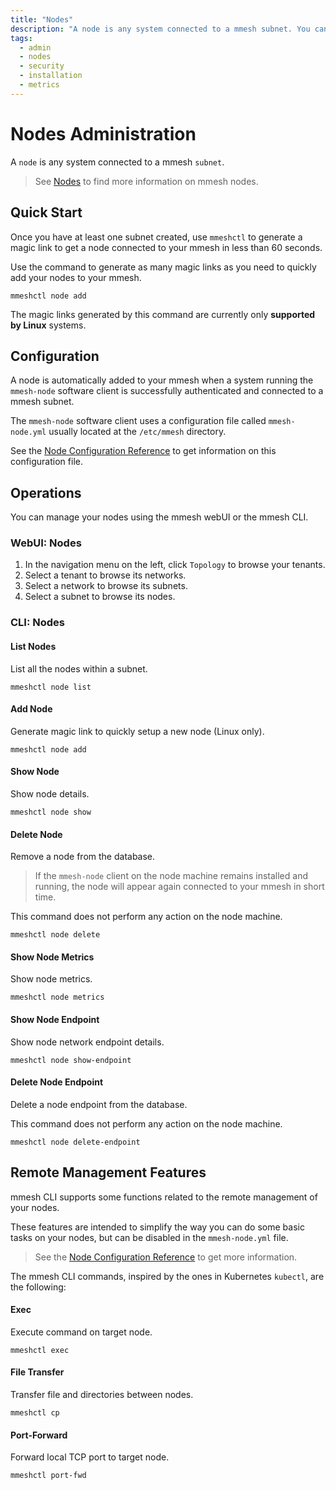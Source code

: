 ```yaml
---
title: "Nodes"
description: "A node is any system connected to a mmesh subnet. You can manage the nodes using mmeshctl or the mmesh webUI."
tags:
  - admin
  - nodes
  - security
  - installation
  - metrics
---
```


# Nodes Administration

A `node` is any system connected to a mmesh `subnet`.

> See [Nodes](nodes.md) to find more information on mmesh nodes.

## Quick Start

Once you have at least one subnet created, use `mmeshctl` to generate a magic link to get a node connected to your mmesh in less than 60 seconds.

Use the command to generate as many magic links as you need to quickly add your nodes to your mmesh.

```shell
mmeshctl node add
```

<note>
The magic links generated by this command are currently only <strong>supported by Linux</strong> systems.
</note>

## Configuration

A node is automatically added to your mmesh when a system running the `mmesh-node` software client is successfully authenticated and connected to a mmesh subnet.

The `mmesh-node` software client uses a configuration file called `mmesh-node.yml` usually located at the `/etc/mmesh` directory.

See the [Node Configuration Reference](mmesh-node.yml.md) to get information on this configuration file.

## Operations

You can manage your nodes using the mmesh webUI or the mmesh CLI.

### WebUI: Nodes

1. In the navigation menu on the left, click `Topology` to browse your tenants.
2. Select a tenant to browse its networks.
3. Select a network to browse its subnets.
4. Select a subnet to browse its nodes.

### CLI: Nodes

#### List Nodes

List all the nodes within a subnet.

```shell
mmeshctl node list
```

#### Add Node

Generate magic link to quickly setup a new node (Linux only).

```shell
mmeshctl node add
```

#### Show Node

Show node details.

```shell
mmeshctl node show
```

#### Delete Node

Remove a node from the database.

> If the `mmesh-node` client on the node machine remains installed and running, the node will appear again connected to your mmesh in short time.

This command does not perform any action on the node machine.

```shell
mmeshctl node delete
```

#### Show Node Metrics

Show node metrics.

```shell
mmeshctl node metrics
```

#### Show Node Endpoint

Show node network endpoint details.

```shell
mmeshctl node show-endpoint
```

#### Delete Node Endpoint

Delete a node endpoint from the database.

This command does not perform any action on the node machine.

```shell
mmeshctl node delete-endpoint
```

## Remote Management Features

mmesh CLI supports some functions related to the remote management of your nodes.

These features are intended to simplify the way you can do some basic tasks on your nodes, but can be disabled in the `mmesh-node.yml` file.

> See the [Node Configuration Reference](mmesh-node.yml.md) to get more information.

The mmesh CLI commands, inspired by the ones in Kubernetes `kubectl`, are the following:

#### Exec

Execute command on target node.

```shell
mmeshctl exec
```

#### File Transfer

Transfer file and directories between nodes.

```shell
mmeshctl cp
```

#### Port-Forward

Forward local TCP port to target node.

```shell
mmeshctl port-fwd
```
